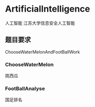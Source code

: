 # ArtificialIntelligence
人工智能
江苏大学信息安全人工智能

## 题目要求
ChooseWaterMelonAndFootBallWork
### ChooseWaterMelon
挑西瓜
### FootBallAnalyse
国足排名
